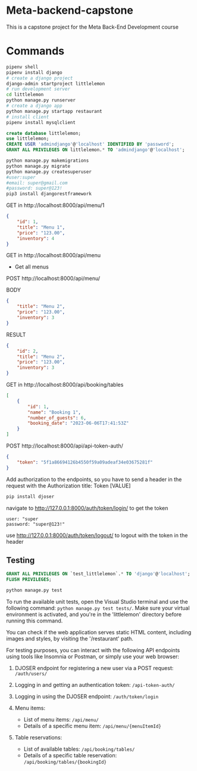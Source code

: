 # Meta-backend-capstone
This is a capstone project for the Meta Back-End Development course

# Commands

``` bash
pipenv shell
pipenv install django
# create a django project
django-admin startproject littlelemon
# run development server
cd littlelemon
python manage.py runserver
# create a django app 
python manage.py startapp restaurant
# install client
pipenv install mysqlclient
```

```sql
create database littlelemon;
use littlelemon;
CREATE USER 'admindjango'@'localhost' IDENTIFIED BY 'password';
GRANT ALL PRIVILEGES ON littlelemon.* TO 'admindjango'@'localhost';
```

```bash
python manage.py makemigrations
python manage.py migrate
python manage.py createsuperuser
#user:super
#email: super@gmail.com
#password: super@123!
pip3 install djangorestframework
```

GET in 
http://localhost:8000/api/menu/1

```json
{
    "id": 1,
    "title": "Menu 1",
    "price": "123.00",
    "inventory": 4
}
```
GET in 
http://localhost:8000/api/menu

- Get all menus

POST http://localhost:8000/api/menu/

BODY
```json
{
    "title": "Menu 2",
    "price": "123.00",
    "inventory": 3
}
```
RESULT
```json
{
    "id": 2,
    "title": "Menu 2",
    "price": "123.00",
    "inventory": 3
}
```


GET in 
http://localhost:8000/api/booking/tables

```json
[
    {
        "id": 1,
        "name": "Booking 1",
        "number_of_guests": 6,
        "booking_date": "2023-06-06T17:41:53Z"
    }
]
```
POST http://localhost:8000/api/api-token-auth/
```json
{
    "token": "5f1a86694126b4550f59a09adeaf34e03675281f"
}
```

Add authorization to the endpoints, so you have to send a header in the request with the Authorization title: Token [VALUE]

```bash
pip install djoser
```

navigate to http://127.0.0.1:8000/auth/token/login/ to get the token  
```
user: "super  
password: "super@123!"
```

use http://127.0.0.1:8000/auth/token/logout/ to logout with the token in the header

## Testing
```sql
GRANT ALL PRIVILEGES ON `test_littlelemon`.* TO 'django'@'localhost';
FLUSH PRIVILEGES;
```

```bash
python manage.py test
```

To run the available unit tests, open the Visual Studio terminal and use the following command: `python manage.py test tests/`. Make sure your virtual environment is activated, and you're in the 'littlelemon' directory before running this command.

You can check if the web application serves static HTML content, including images and styles, by visiting the '/restaurant' path.

For testing purposes, you can interact with the following API endpoints using tools like Insomnia or Postman, or simply use your web browser:

1. DJOSER endpoint for registering a new user via a POST request:
   `/auth/users/`

2. Logging in and getting an authentication token:
   `/api-token-auth/`

3. Logging in using the DJOSER endpoint:
   `/auth/token/login`

4. Menu items:
   - List of menu items: `/api/menu/`
   - Details of a specific menu item: `/api/menu/{menuItemId}`

5. Table reservations:
   - List of available tables: `/api/booking/tables/`
   - Details of a specific table reservation: `/api/booking/tables/{bookingId}`